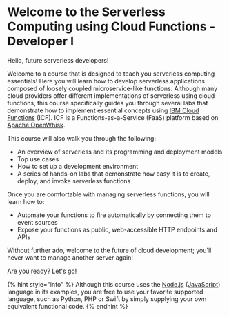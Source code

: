<!--
#
# Licensed to the Apache Software Foundation (ASF) under one or more
# contributor license agreements.  See the NOTICE file distributed with
# this work for additional information regarding copyright ownership.
# The ASF licenses this file to You under the Apache License, Version 2.0
# (the "License"); you may not use this file except in compliance with
# the License.  You may obtain a copy of the License at
#
#     http://www.apache.org/licenses/LICENSE-2.0
#
# Unless required by applicable law or agreed to in writing, software
# distributed under the License is distributed on an "AS IS" BASIS,
# WITHOUT WARRANTIES OR CONDITIONS OF ANY KIND, either express or implied.
# See the License for the specific language governing permissions and
# limitations under the License.
#
-->

# Welcome to the Serverless Computing using Cloud Functions - Developer I

Hello, future serverless developers!

Welcome to a course that is designed to teach you serverless computing essentials! Here you will learn how to develop serverless applications composed of loosely coupled microservice-like functions. Although many cloud providers offer different implementations of serverless using cloud functions, this course specifically guides you through several labs that demonstrate how to implement essential concepts using [IBM Cloud Functions](https://cloud.ibm.com/functions) (ICF). ICF is a Functions-as-a-Service (FaaS) platform based on [Apache OpenWhisk](https://openwhisk.apache.org/).

This course will also walk you through the following:

* An overview of serverless and its programming and deployment models
* Top use cases
* How to set up a development environment
* A series of hands-on labs that demonstrate how easy it is to create, deploy, and invoke serverless functions

Once you are comfortable with managing serverless functions, you will learn how to:

* Automate your functions to fire automatically by connecting them to event sources
* Expose your functions as public, web-accessible HTTP endpoints and APIs

Without further ado, welcome to the future of cloud development; you'll never want to manage another server again!

Are you ready? Let's go!

{% hint style="info" %}
Although this course uses the [Node.js](https://nodejs.org/) ([JavaScript](https://nodejs.org/about/)) language in its examples, you are free to use your favorite supported language, such as Python, PHP or Swift by simply supplying your own equivalent functional code.
{% endhint %}
